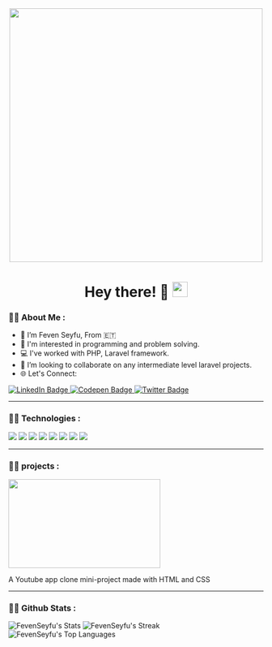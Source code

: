 <div id="header" align="center">
    <img src="https://media.giphy.com/media/L1R1tvI9svkIWwpVYr/giphy.gif" width="500"/>
  </div>
  
  <h1 align="center">
    Hey there! &#128578;
    <img src="https://media.giphy.com/media/hvRJCLFzcasrR4ia7z/giphy.gif" width="30px"/>
  </h1> 
  
  
  ### :woman_technologist: About Me :
  
  - 👀 I’m Feven Seyfu, From 🇪🇹
  - 🤔 I'm interested in programming and problem solving.
  - 💻 I've worked with PHP, Laravel framework.
  - 💞️ I’m looking to collaborate on any intermediate level laravel projects.
  - 🌐 Let's Connect: 
  <div id="badges">
      <a href="https://www.linkedin.com/in/feven-seyfu-0008641b0">
       <img src="https://img.shields.io/badge/LinkedIn-blue?style=for-the-badge&logo=linkedin&logoColor=white" alt="LinkedIn Badge"/>
      </a>
      <a href="https://codepen.io/F3b3n">
        <img src="https://img.shields.io/badge/Codepen-000000?style=for-the-badge&logo=codepen&logoColor=white" alt="Codepen Badge"/>
      </a>
      <a href="https://twitter.com/FevenSeyfu">
        <img src="https://img.shields.io/badge/Twitter-blue?style=for-the-badge&logo=twitter&logoColor=white" alt="Twitter Badge"/>
      </a>
  </div>
  <!-- <div align="center">
    <img src="https://media.giphy.com/media/Ho8klqe5oPLa8g6BNe/giphy.gif"/>
  </div> -->
  
  ---
  
  ### :woman_technologist: Technologies :
  
  <div>
    <img src="https://img.shields.io/badge/HTML5-E34F26?style=for-the-badge&logo=html5&logoColor=white">
    <img src="https://img.shields.io/badge/CSS3-1572B6?style=for-the-badge&logo=css3&logoColor=white">
    <img src="https://img.shields.io/badge/JavaScript-323330?style=for-the-badge&logo=javascript&logoColor=F7DF1E">
    <img src="https://img.shields.io/badge/Laravel-FF2D20?style=for-the-badge&logo=laravel&logoColor=white">
    <img src="https://img.shields.io/badge/Bootstrap-563D7C?style=for-the-badge&logo=bootstrap&logoColor=white">
    <img src="https://img.shields.io/badge/Python-FFD43B?style=for-the-badge&logo=python&logoColor=blue">
    <img src="https://img.shields.io/badge/MySQL-005C84?style=for-the-badge&logo=mysql&logoColor=white">
    <img src="https://img.shields.io/badge/Xampp-F37623?style=for-the-badge&logo=xampp&logoColor=white">
  </div>
  
  ---
  
  ### :woman_technologist: projects :
  
  <div id="sample-projects">
    <div class="card">
      <a href="https://fevenseyfu.github.io/youtube-clone/">
        <img src="https://socialify.git.ci/FevenSeyfu/youtube-clone/image?description=1&descriptionEditable=A%20simple%20responsive%20YouTube%20app%20clone%20mini%20project%20made%20with%20HTML%20and%20CSS%2CFlexbox&language=1&name=1&owner=1&theme=Dark" width="300" height="175">
      </a>
    <div class="card-description">
        <p> A Youtube app clone mini-project made with HTML and CSS</p>
    </div>
  </div>
           
  ---
           
  ### :woman_technologist: Github Stats :
           
  ![FevenSeyfu's Stats](https://github-readme-stats.vercel.app/api?username=FevenSeyfu&theme=vue-dark&show_icons=true&hide_border=true&count_private=true)
  ![FevenSeyfu's Streak](https://github-readme-streak-stats.herokuapp.com/?user=FevenSeyfu&theme=vue-dark&hide_border=true)
  ![FevenSeyfu's Top Languages](https://github-readme-stats.vercel.app/api/top-langs/?username=FevenSeyfu&theme=vue-dark&show_icons=true&hide_border=true&layout=compact)
  
  
